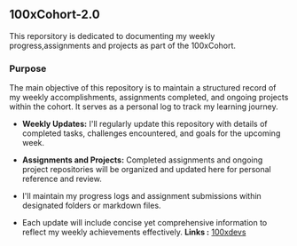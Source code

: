 ## 100xCohort-2.0
This reporsitory is dedicated to documenting my weekly progress,assignments and projects as part of the 100xCohort.
 
### Purpose

The main objective of this repository is to maintain a structured record of my weekly accomplishments, assignments completed, and ongoing projects within the cohort. It serves as a personal log to track my learning journey.


- **Weekly Updates:** I'll regularly update this repository with details of completed tasks, challenges encountered, and goals for the upcoming week.
  
- **Assignments and Projects:** Completed assignments and ongoing project repositories will be organized and updated here for personal reference and review.

- I'll maintain my progress logs and assignment submissions within designated folders or markdown files.
  
- Each update will include concise yet comprehensive information to reflect my weekly achievements effectively.
 **Links :** [100xdevs](https://app.100xdevs.com/)
